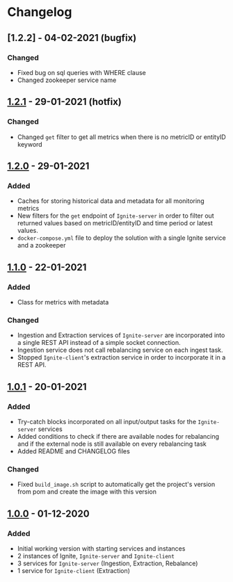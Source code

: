 # Changelog

## [1.2.2] - 04-02-2021 (bugfix)

### Changed 

- Fixed bug on sql queries with WHERE clause
- Changed zookeeper service name

## [1.2.1] - 29-01-2021 (hotfix)

### Changed 

- Changed `get` filter to get all metrics when there is no metricID or entityID keyword

## [1.2.0] - 29-01-2021

### Added 

- Caches for storing historical data and metadata for all monitoring metrics
- New filters for the `get` endpoint of `Ignite-server` in order to filter out returned values based on metricID/entityID and time period or latest values.
- `docker-compose.yml` file to deploy the solution with a single Ignite service and a zookeeper

## [1.1.0] - 22-01-2021

### Added 

- Class for metrics with metadata

### Changed

- Ingestion and Extraction services of `Ignite-server` are incorporated into a single REST API instead of a simple socket connection.
- Ingestion service does not call rebalancing service on each ingest task.
- Stopped `Ignite-client`'s extraction service in order to incorporate it in a REST API.  

## [1.0.1] - 20-01-2021

### Added

- Try-catch blocks incorporated on all input/output tasks for the `Ignite-server` services
- Added conditions to check if there are available nodes for rebalancing and if the external node is still available on every rebalancing task
- Added README and CHANGELOG files

### Changed

- Fixed `build_image.sh` script to automatically get the project's version from pom and create the image with this version

## [1.0.0] - 01-12-2020

### Added

- Initial working version with starting services and instances
- 2 instances of Ignite, `Ignite-server` and `Ignite-client` 
- 3 services for `Ignite-server` (Ingestion, Extraction, Rebalance)
- 1 service for `Ignite-client` (Extraction)

[1.2.1]: https://gitlab.com/rainbow-project1/rainbow-storage/-/tree/v.1.2.1
[1.2.0]: https://gitlab.com/rainbow-project1/rainbow-storage/-/tree/v.1.2.0
[1.1.0]: https://gitlab.com/rainbow-project1/rainbow-storage/-/tree/v.1.1.0
[1.0.1]: https://gitlab.com/rainbow-project1/rainbow-storage/-/tree/v.1.0.1
[1.0.0]: https://gitlab.com/rainbow-project1/rainbow-storage/-/tree/v.1.0.0